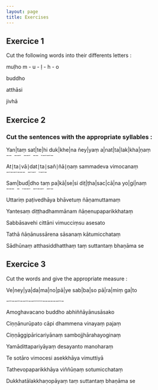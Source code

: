 ```yaml
---
layout: page
title: Exercises
---
```



## Exercice 1

Cut the following words into their differents letters :  
  

muḷho  m - u - ḷ - h - o

buddho

atthāsi

jivhā


## Exercice 2

### Cut the sentences with the appropriate syllables :  
  

Yan|taṃ sat|te|hi duk|khe|na ñey|yaṃ a|nat|ta|lak|kha|ṇaṃ  
`−− −−⏑ −−⏑ −− ⏑−⏑−⏑−`

At∣ta∣vā∣dat∣ta∣sañ∣ñā∣ṇaṃ sammadeva vimocanaṃ  
`−⏑−−⏑−−− −⏑−⏑ ⏑−⏑−`

Sam|bud|dho taṃ pa|kā|se|si diṭ|ṭha|sac|cā|na yo|gi|naṃ  
`−−− − ⏑−−⏑ −⏑−−⏑ −⏑−`

Uttariṃ paṭivedhāya bhāvetuṃ ñāṇamuttamaṃ  
  

Yantesaṃ diṭṭhadhammānam ñāṇenupaparikkhataṃ  
  

Sabbāsavehi cittāni vimucciṃsu asesato  
  

Tathā ñāṇānussārena sāsanaṃ kātumicchataṃ  
  

Sādhūnaṃ atthasiddhatthaṃ taṃ suttantaṃ bhaṇāma se


## Exercice 3

Cut the words and give the appropriate measure :

  

Ve|ney|ya|da|ma|no|pā|ye sab|ba|so pā|ra|miṃ ga|to  

`−⏑⏑−−⏑⏑−−⏑⏑−−⏑⏑⏑⏑⏑⏑−−−−−−⏑⏑−`

Amoghavacano buddho abhiññāyānusāsako  
  

Ciṇṇānurūpato cāpi dhammena vinayaṃ pajaṃ  
  

Ciṇṇāggipāricariyānaṃ sambojjhārahayoginaṃ  
  

Yamādittapariyāyaṃ desayanto manoharaṃ  
  

Te sotāro vimocesi asekkhāya vimuttiyā  
  

Tathevopaparikkhāya viññūṇaṃ sotumicchataṃ  
  

Dukkhatālakkhaṇopāyaṃ taṃ suttantaṃ bhaṇāma se
